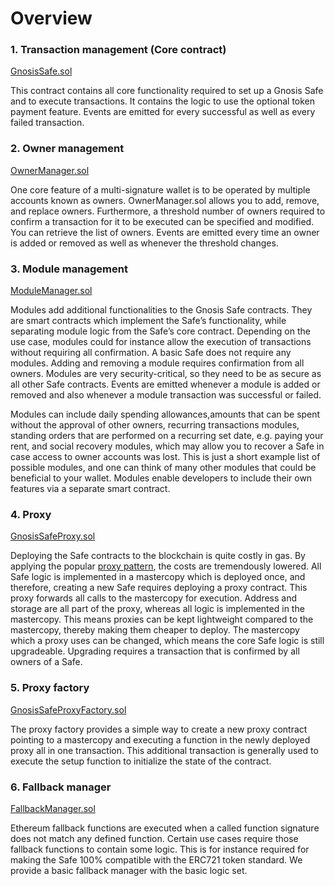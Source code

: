 # Overview

### 1. Transaction management \(Core contract\)

[GnosisSafe.sol](https://github.com/gnosis/safe-contracts/blob/v1.2.0/contracts/GnosisSafe.sol)

This contract contains all core functionality required to set up a Gnosis Safe and to execute transactions. It contains the logic to use the optional token payment feature. Events are emitted for every successful as well as every failed transaction.

### 2. Owner management

[OwnerManager.sol](https://github.com/gnosis/safe-contracts/blob/v1.2.0/contracts/base/OwnerManager.sol)

One core feature of a multi-signature wallet is to be operated by multiple accounts known as owners. OwnerManager.sol allows you to add, remove, and replace owners. Furthermore, a threshold number of owners required to confirm a transaction for it to be executed can be specified and modified. You can retrieve the list of owners. Events are emitted every time an owner is added or removed as well as whenever the threshold changes.

### 3. Module management

[ModuleManager.sol](https://github.com/gnosis/safe-contracts/blob/v1.2.0/contracts/base/ModuleManager.sol)

Modules add additional functionalities to the Gnosis Safe contracts. They are smart contracts which implement the Safe’s functionality, while separating module logic from the Safe’s core contract. Depending on the use case, modules could for instance allow the execution of transactions without requiring all confirmation. A basic Safe does not require any modules. Adding and removing a module requires confirmation from all owners. Modules are very security-critical, so they need to be as secure as all other Safe contracts. Events are emitted whenever a module is added or removed and also whenever a module transaction was successful or failed.

Modules can include daily spending allowances,amounts that can be spent without the approval of other owners, recurring transactions modules, standing orders that are performed on a recurring set date, e.g. paying your rent, and social recovery modules, which may allow you to recover a Safe in case access to owner accounts was lost. This is just a short example list of possible modules, and one can think of many other modules that could be beneficial to your wallet. Modules enable developers to include their own features via a separate smart contract.

### 4. Proxy

[GnosisSafeProxy.sol](https://github.com/gnosis/safe-contracts/blob/v1.2.0/contracts/proxies/GnosisSafeProxy.sol)

Deploying the Safe contracts to the blockchain is quite costly in gas. By applying the popular [proxy pattern](https://blog.openzeppelin.com/proxy-patterns/), the costs are tremendously lowered. All Safe logic is implemented in a mastercopy which is deployed once, and therefore, creating a new Safe requires deploying a proxy contract. This proxy forwards all calls to the mastercopy for execution. Address and storage are all part of the proxy, whereas all logic is implemented in the mastercopy. This means proxies can be kept lightweight compared to the mastercopy, thereby making them cheaper to deploy. The mastercopy which a proxy uses can be changed, which means the core Safe logic is still upgradeable. Upgrading requires a transaction that is confirmed by all owners of a Safe.

### 5. Proxy factory

[GnosisSafeProxyFactory.sol](https://github.com/gnosis/safe-contracts/blob/v1.2.0/contracts/proxies/GnosisSafeProxyFactory.sol)

The proxy factory provides a simple way to create a new proxy contract pointing to a mastercopy and executing a function in the newly deployed proxy all in one transaction. This additional transaction is generally used to execute the setup function to initialize the state of the contract.

### 6. Fallback manager

[FallbackManager.sol](https://github.com/gnosis/safe-contracts/blob/v1.2.0/contracts/base/FallbackManager.sol)

Ethereum fallback functions are executed when a called function signature does not match any defined function. Certain use cases require those fallback functions to contain some logic. This is for instance required for making the Safe 100% compatible with the ERC721 token standard. We provide a basic fallback manager with the basic logic set.

